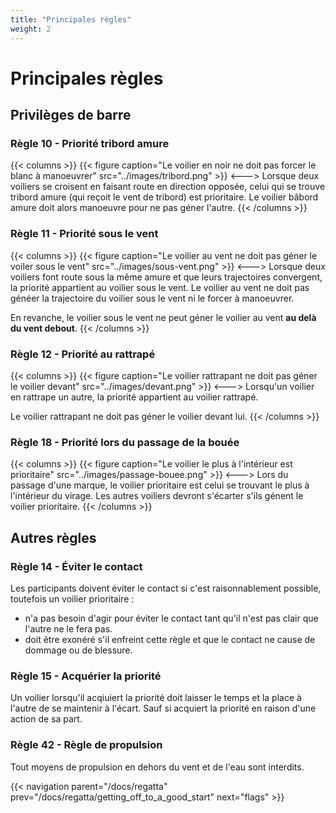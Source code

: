 ```yaml
---
title: "Principales règles"
weight: 2
---
```


# Principales règles

## Privilèges de barre

### Règle 10 - Priorité tribord amure
{{< columns >}}
{{< figure caption="Le voilier en noir ne doit pas forcer le blanc à manoeuvrer" src="../images/tribord.png" >}}
<--->
Lorsque deux voiliers se croisent en faisant route en direction opposée, celui qui se trouve tribord amure (qui reçoit le vent de tribord) est prioritaire. Le voilier bâbord amure doit alors manoeuvre pour ne pas géner l'autre.
{{< /columns >}}

### Règle 11 - Priorité sous le vent
{{< columns >}}
{{< figure caption="Le voilier au vent ne doit pas géner le voiler sous le vent" src="../images/sous-vent.png" >}}
<--->
Lorsque deux voiliers font route sous la même amure et que leurs trajectoires convergent, la priorité appartient au voilier sous le vent. Le voilier au vent ne doit pas généer la trajectoire du voilier sous le vent ni le forcer à manoeuvrer.

En revanche, le voilier sous le vent ne peut géner le voilier au vent **au delà du vent debout**.
{{< /columns >}}

### Règle 12 - Priorité au rattrapé
{{< columns >}}
{{< figure caption="Le voilier rattrapant ne doit pas géner le voilier devant" src="../images/devant.png" >}}
<--->
Lorsqu'un voilier en rattrape un autre, la priorité appartient au voilier rattrapé.

Le voilier rattrapant ne doit pas géner le voilier devant lui.
{{< /columns >}}

### Règle 18 - Priorité lors du passage de la bouée
{{< columns >}}
{{< figure caption="Le voilier le plus à l'intérieur est prioritaire" src="../images/passage-bouee.png" >}}
<--->
Lors du passage d'une marque, le voilier prioritaire est celui se trouvant le plus à l'intérieur du virage. Les autres voiliers devront s'écarter s'ils génent le voilier prioritaire.
{{< /columns >}}

## Autres règles
### Règle 14 - Éviter le contact

Les participants doivent éviter le contact si c'est raisonnablement possible, toutefois un voilier prioritaire :

- n'a pas besoin d'agir pour éviter le contact tant qu'il n'est pas clair que l'autre ne le fera pas.
- doit être exonéré s'il enfreint cette règle et que le contact ne cause de dommage ou de blessure.

### Règle 15 - Acquérier la priorité
Un voilier lorsqu'il acqiuiert la priorité doit laisser le temps et la place à l'autre de se maintenir à l'écart. Sauf si acquiert la priorité en raison d'une action de sa part.

### Règle 42 - Règle de propulsion

Tout moyens de propulsion en dehors du vent et de l'eau sont interdits.

{{< navigation parent="/docs/regatta" prev="/docs/regatta/getting_off_to_a_good_start" next="flags" >}}
